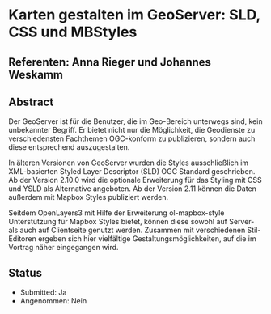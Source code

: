 # Karten gestalten im GeoServer: SLD, CSS und MBStyles

## Referenten: Anna Rieger und Johannes Weskamm

## Abstract

Der GeoServer ist für die Benutzer, die im Geo-Bereich unterwegs sind, kein unbekannter Begriff.
Er bietet nicht nur die Möglichkeit, die Geodienste zu verschiedensten Fachthemen OGC-konform zu publizieren, sondern auch diese entsprechend auszugestalten.

In älteren Versionen von GeoServer wurden die Styles ausschließlich im XML-basierten Styled Layer Descriptor (SLD) OGC Standard geschrieben. Ab der Version 2.10.0 wird die optionale Erweiterung für das Styling mit CSS und YSLD als Alternative angeboten. Ab der Version 2.11 können die Daten außerdem mit Mapbox Styles publiziert werden.

Seitdem OpenLayers3 mit Hilfe der Erweiterung ol-mapbox-style Unterstützung für Mapbox Styles bietet, können diese sowohl auf Server- als auch auf Clientseite genutzt werden.
Zusammen mit verschiedenen Stil-Editoren ergeben sich hier vielfältige Gestaltungsmöglichkeiten, auf die im Vortrag näher eingegangen wird.

## Status
  * Submitted: Ja
  * Angenommen: Nein
